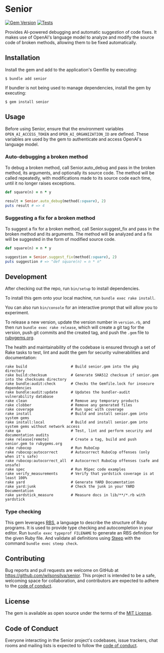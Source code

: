 # Senior

[![Gem Version](https://badge.fury.io/rb/senior.svg)](https://badge.fury.io/rb/senior)
[![Tests](https://github.com/wilsonsilva/senior/actions/workflows/main.yml/badge.svg)](https://github.com/wilsonsilva/senior/actions/workflows/main.yml)

Provides AI-powered debugging and automatic suggestion of code fixes. It makes use of OpenAI's language model to analyze
and modify the source code of broken methods, allowing them to be fixed automatically.

## Installation

Install the gem and add to the application's Gemfile by executing:

    $ bundle add senior

If bundler is not being used to manage dependencies, install the gem by executing:

    $ gem install senior

## Usage

Before using Senior, ensure that the environment variables `OPEN_AI_ACCESS_TOKEN` and `OPEN_AI_ORGANIZATION_ID` are
defined. These variables are used by the gem to authenticate and access OpenAI's language model.

### Auto-debugging a broken method
To debug a broken method, call Senior.auto_debug and pass in the broken method, its arguments, and optionally its
source code. The method will be called repeatedly, with modifications made to its source code each time, until it no
longer raises exceptions.

```ruby
def square(n) = n * y

result = Senior.auto_debug(method(:square), 2)
puts result # => 4
```

### Suggesting a fix for a broken method
To suggest a fix for a broken method, call Senior.suggest_fix and pass in the broken method and its arguments.
The method will be analyzed and a fix will be suggested in the form of modified source code.

```ruby
def square(n) = n * y

suggestion = Senior.suggest_fix(method(:square), 2)
puts suggestion # => "def square(n) = n * n"
```

## Development

After checking out the repo, run `bin/setup` to install dependencies.

To install this gem onto your local machine, run `bundle exec rake install`.

You can also run `bin/console` for an interactive prompt that will allow you to experiment.

To release a new version, update the version number in `version.rb`, and then run `bundle exec rake release`,
which will create a git tag for the version, push git commits and the created tag, and push the `.gem` file
to [rubygems.org](https://rubygems.org).

The health and maintainability of the codebase is ensured through a set of
Rake tasks to test, lint and audit the gem for security vulnerabilities and documentation:

```
rake build                    # Build senior.gem into the pkg directory
rake build:checksum           # Generate SHA512 checksum if senior.gem into the checksums directory
rake bundle:audit:check       # Checks the Gemfile.lock for insecure dependencies
rake bundle:audit:update      # Updates the bundler-audit vulnerability database
rake clean                    # Remove any temporary products
rake clobber                  # Remove any generated files
rake coverage                 # Run spec with coverage
rake install                  # Build and install senior.gem into system gems
rake install:local            # Build and install senior.gem into system gems without network access
rake qa                       # Test, lint and perform security and documentation audits
rake release[remote]          # Create a tag, build and push senior.gem to rubygems.org
rake rubocop                  # Run RuboCop
rake rubocop:autocorrect      # Autocorrect RuboCop offenses (only when it's safe)
rake rubocop:autocorrect_all  # Autocorrect RuboCop offenses (safe and unsafe)
rake spec                     # Run RSpec code examples
rake verify_measurements      # Verify that yardstick coverage is at least 100%
rake yard                     # Generate YARD Documentation
rake yard:junk                # Check the junk in your YARD Documentation
rake yardstick_measure        # Measure docs in lib/**/*.rb with yardstick
```

### Type checking

This gem leverages [RBS](https://github.com/ruby/rbs), a language to describe the structure of Ruby programs. It is
used to provide type checking and autocompletion in your editor. Run `bundle exec typeprof FILENAME` to generate
an RBS definition for the given Ruby file. And validate all definitions using [Steep](https://github.com/soutaro/steep)
with the command `bundle exec steep check`.

## Contributing

Bug reports and pull requests are welcome on GitHub at https://github.com/wilsonsilva/senior. This project is intended
to be a safe, welcoming space for collaboration, and contributors are expected to adhere to the
[code of conduct](https://github.com/wilsonsilva/senior/blob/main/CODE_OF_CONDUCT.md).

## License

The gem is available as open source under the terms of the [MIT License](https://opensource.org/licenses/MIT).

## Code of Conduct

Everyone interacting in the Senior project's codebases, issue trackers, chat rooms and mailing lists is expected to
follow the [code of conduct](https://github.com/wilsonsilva/senior/blob/main/CODE_OF_CONDUCT.md).
